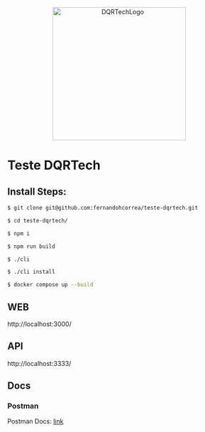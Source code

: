 <p align="center"><a href="https://yetz.com.br" target="_blank"><img src="https://www.dqrtech.com.br/wp-content/themes/dqrtech/dist/images/logo.png" width="300" alt="DQRTechLogo"></a></p>



# Teste DQRTech

## Install Steps:


```bash
$ git clone git@github.com:fernandohcorrea/teste-dqrtech.git
```

```bash
$ cd teste-dqrtech/
```

```bash
$ npm i
```

```bash
$ npm run build
```

```bash
$ ./cli 
```

```bash
$ ./cli install
```

```bash
$ docker compose up --build
```

## WEB

http://localhost:3000/

## API

http://localhost:3333/

## Docs

### Postman

Postman Docs: 
<a href="https://github.com/fernandohcorrea/teste-dqrtech/tree/main/docs" target="_blank">
link
</a>
